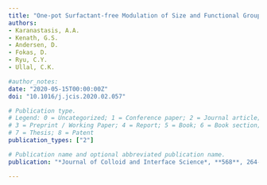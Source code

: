 ```yaml
---
title: "One-pot Surfactant-free Modulation of Size and Functional Group Distribution in Thermoresponsive Microgels"
authors:
- Karanastasis, A.A.
- Kenath, G.S.
- Andersen, D. 
- Fokas, D.
- Ryu, C.Y.
- Ullal, C.K.

#author_notes:
date: "2020-05-15T00:00:00Z"
doi: "10.1016/j.jcis.2020.02.057"

# Publication type.
# Legend: 0 = Uncategorized; 1 = Conference paper; 2 = Journal article;
# 3 = Preprint / Working Paper; 4 = Report; 5 = Book; 6 = Book section;
# 7 = Thesis; 8 = Patent
publication_types: ["2"]

# Publication name and optional abbreviated publication name.
publication: "*Journal of Colloid and Interface Science*, **568**, 264-272"

---
```

